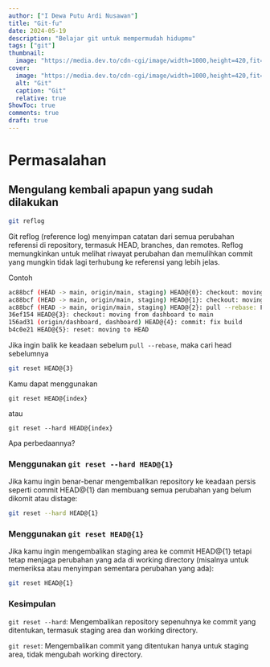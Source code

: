 ```yaml
---
author: ["I Dewa Putu Ardi Nusawan"]
title: "Git-fu"
date: 2024-05-19
description: "Belajar git untuk mempermudah hidupmu"
tags: ["git"]
thumbnail:
  image: "https://media.dev.to/cdn-cgi/image/width=1000,height=420,fit=cover,gravity=auto,format=auto/https%3A%2F%2Fdev-to-uploads.s3.amazonaws.com%2Fi%2Fnsbbm80zgqqypxyqtx1d.png"
cover:
  image: "https://media.dev.to/cdn-cgi/image/width=1000,height=420,fit=cover,gravity=auto,format=auto/https%3A%2F%2Fdev-to-uploads.s3.amazonaws.com%2Fi%2Fnsbbm80zgqqypxyqtx1d.png"
  alt: "Git"
  caption: "Git"
  relative: true
ShowToc: true
comments: true
draft: true
---
```


# Permasalahan

## Mengulang kembali apapun yang sudah dilakukan
```sh
git reflog
```

Git reflog (reference log) menyimpan catatan dari semua perubahan referensi di repository, termasuk HEAD, branches, dan remotes. Reflog memungkinkan untuk melihat riwayat perubahan dan memulihkan commit yang mungkin tidak lagi terhubung ke referensi yang lebih jelas.

Contoh
```sh
ac88bcf (HEAD -> main, origin/main, staging) HEAD@{0}: checkout: moving from staging to main
ac88bcf (HEAD -> main, origin/main, staging) HEAD@{1}: checkout: moving from main to staging
ac88bcf (HEAD -> main, origin/main, staging) HEAD@{2}: pull --rebase: Fast-forward
36ef154 HEAD@{3}: checkout: moving from dashboard to main
156ad31 (origin/dashboard, dashboard) HEAD@{4}: commit: fix build
b4c0e21 HEAD@{5}: reset: moving to HEAD
```

Jika ingin balik ke keadaan sebelum `pull --rebase`, maka cari head sebelumnya
```sh
git reset HEAD@{3}
```

Kamu dapat menggunakan 
```
git reset HEAD@{index}
```
atau
```
git reset --hard HEAD@{index}
```
Apa perbedaannya?

### Menggunakan `git reset --hard HEAD@{1}`

Jika kamu ingin benar-benar mengembalikan repository ke keadaan persis seperti commit HEAD@{1} dan membuang semua perubahan yang belum dikomit atau distage:
```sh
git reset --hard HEAD@{1}
```

### Menggunakan `git reset HEAD@{1}`

Jika kamu ingin mengembalikan staging area ke commit HEAD@{1} tetapi tetap menjaga perubahan yang ada di working directory (misalnya untuk memeriksa atau menyimpan sementara perubahan yang ada):
```sh
git reset HEAD@{1}
```

### Kesimpulan
`git reset --hard`: Mengembalikan repository sepenuhnya ke commit yang ditentukan, termasuk staging area dan working directory.

`git reset`: Mengembalikan commit yang ditentukan hanya untuk staging area, tidak mengubah working directory.
